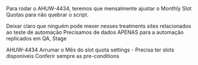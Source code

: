 
Para rodar o AHUW-4434, teremos que mensalmente ajustar o Monthly Slot Quotas para não quebrar o script.

Deixar claro que ninguém pode mexer nesses treatments sites relacionados ao teste de automação
Precisamos de dados APENAS para a automação replicados em QA, Stage


AHUW-4434
	Arrumar o Mês do slot quota settings - Precisa ter slots disponíveis
	Conferir sempre as pre-conditions

